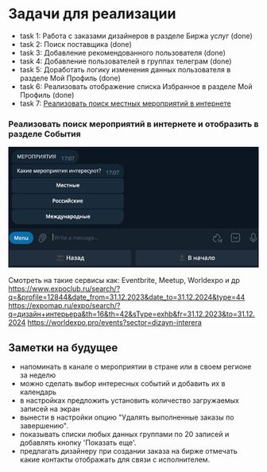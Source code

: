 # Задачи для реализации

- task 1: Работа с заказами дизайнеров в разделе Биржа услуг (done)
- task 2: Поиск поставщика (done)
- task 3: Добавление рекомендованного пользователя (done) 
- task 4: Добавление пользователей в группах телеграм (done) 
- task 5: Доработать логику изменения данных пользователя в разделе Мой Профиль (done) 
- task 6: Реализовать отображение списка Избранное в разделе Мой Профиль (done) 
- task 7: [Реализовать поиск местных мероприятий в интернете](#task7) 


### <a name="task7"></a> Реализовать поиск мероприятий в интернете и отобразить в разделе События

![img.png](img_5.png)

Смотреть на такие сервисы как: Eventbrite, Meetup, Worldexpo и др
https://www.expoclub.ru/search/?q=&profile=12844&date_from=31.12.2023&date_to=31.12.2024&type=44
https://expomap.ru/expo/search/?q=дизайн+интерьера&th=16&th=42&sType=exhb&fr=31.12.2023&to=31.12.2024
https://worldexpo.pro/events?sector=dizayn-interera

## Заметки на будущее
- напоминать в канале о мероприятии в стране или в своем регионе за неделю
- можно сделать выбор интересных событий и добавить их в календарь
- в настройках предложить установить количество загружаемых записей на экран
- вынести в настройки опцию "Удалять выполненные заказы по завершению".
- показывать списки любых данных группами по 20 записей и добавлять кнопку 'Показать еще'.
- предлагать дизайнеру при создании заказа на бирже отмечать какие контакты отображать для связи с исполнителем.